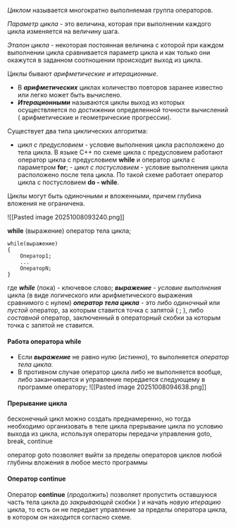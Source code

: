 *Циклом* называется многократно выполняемая группа операторов.

*Параметр цикла* - это величина, которая при выполнении каждого цикла изменяется на величину шага.

*Эталон цикла* - некоторая постоянная величина с которой при каждом выполнении цикла сравнивается параметр цикла и как только они окажутся в заданном соотношении происходит выход из цикла.

Циклы бывают *арифметические и итерационные*.
- В ***арифметических*** циклах количество повторов заранее известно или легко может быть вычислено.
- ***Итерационными*** называются циклы выход из которых осуществляется по достижении определенной точности вычислений ( арифметические и геометрические прогрессии).


Существует два типа циклических алгоритма:

- *цикл с предусловием* - условие выполнения цикла расположено до тела цикла. В языке
С++ по схеме цикла с предусловием работают оператор цикла с предусловием **while** и оператор цикла с параметром **for**;
﻿﻿- *цикл с постусловием* - условие выполнения цикла расположено после тела цикла. По такой схеме работает оператор цикла с постусловием **do - while**.

Циклы могут быть одиночными и вложенными, причем глубина вложения не ограничена.

![[Pasted image 20251008093240.png]]

**while** (выражение) оператор тела цикла;
```
while(выражение)
{
	Оператор1;
	...
	ОператорN;
}
```
где 
***while*** (пока) - ключевое слово;
***выражение*** - *условие выполнения* цикла (в виде логического или арифметического выражения сравнимого с нулем)
***оператор тела цикла*** - это либо *одиночный* или *пустой* оператор, за которым ставится точка с запятой ( ; ), либо *составной* оператор, заключенный в операторный скобки за которым точка с запятой не ставится.

#### Работа оператора while
- Если ***выражение*** не равно нулю (*истинно*), то выполняется *оператор тела цикла.*
- В противном случае оператор цикла либо не выполняется вообще, либо заканчивается и управление передается следующему в программе оператору;
![[Pasted image 20251008094638.png]]


#### Прерывание цикла

бесконечный цикл можно создать преднамеренно, но тогда необходимо организовать в теле цикла прерывание цикла по условию выхода из цикла, используя операторы передачи управления goto, break, continue

оператор goto позволяет выйти за пределы операторов циклов любой глубины вложения в любое место программы

#### Оператор continue

Оператор **continue** (*продолжить*) позволяет пропустить оставшуюся часть тела цикла до *закрывающей* скобки  }  и начать *новую итерацию* цикла, то есть он не передает управление за пределы оператора цикла, в котором он находится согласно схеме.

 